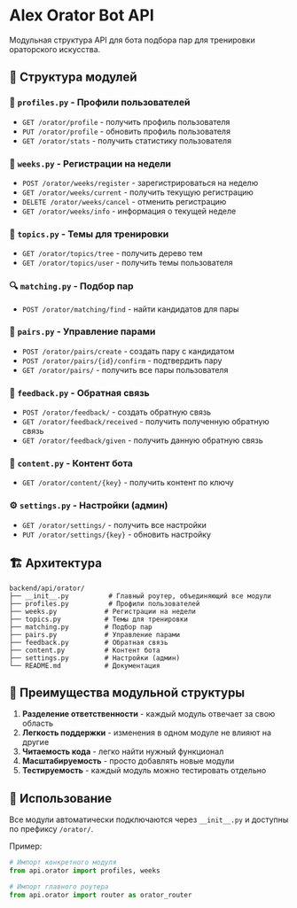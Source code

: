 # Alex Orator Bot API

Модульная структура API для бота подбора пар для тренировки ораторского искусства.

## 📁 Структура модулей

### 👤 `profiles.py` - Профили пользователей
- `GET /orator/profile` - получить профиль пользователя
- `PUT /orator/profile` - обновить профиль пользователя  
- `GET /orator/stats` - получить статистику пользователя

### 📅 `weeks.py` - Регистрации на недели
- `POST /orator/weeks/register` - зарегистрироваться на неделю
- `GET /orator/weeks/current` - получить текущую регистрацию
- `DELETE /orator/weeks/cancel` - отменить регистрацию
- `GET /orator/weeks/info` - информация о текущей неделе

### 🎯 `topics.py` - Темы для тренировки
- `GET /orator/topics/tree` - получить дерево тем
- `GET /orator/topics/user` - получить темы пользователя

### 🔍 `matching.py` - Подбор пар
- `POST /orator/matching/find` - найти кандидатов для пары

### 👥 `pairs.py` - Управление парами
- `POST /orator/pairs/create` - создать пару с кандидатом
- `POST /orator/pairs/{id}/confirm` - подтвердить пару
- `GET /orator/pairs/` - получить все пары пользователя

### 💬 `feedback.py` - Обратная связь
- `POST /orator/feedback/` - создать обратную связь
- `GET /orator/feedback/received` - получить полученную обратную связь
- `GET /orator/feedback/given` - получить данную обратную связь

### 📝 `content.py` - Контент бота
- `GET /orator/content/{key}` - получить контент по ключу

### ⚙️ `settings.py` - Настройки (админ)
- `GET /orator/settings/` - получить все настройки
- `PUT /orator/settings/{key}` - обновить настройку

## 🏗️ Архитектура

```
backend/api/orator/
├── __init__.py          # Главный роутер, объединяющий все модули
├── profiles.py          # Профили пользователей
├── weeks.py            # Регистрации на недели
├── topics.py           # Темы для тренировки
├── matching.py         # Подбор пар
├── pairs.py            # Управление парами
├── feedback.py         # Обратная связь
├── content.py          # Контент бота
├── settings.py         # Настройки (админ)
└── README.md           # Документация
```

## 🎯 Преимущества модульной структуры

1. **Разделение ответственности** - каждый модуль отвечает за свою область
2. **Легкость поддержки** - изменения в одном модуле не влияют на другие
3. **Читаемость кода** - легко найти нужный функционал
4. **Масштабируемость** - просто добавлять новые модули
5. **Тестируемость** - каждый модуль можно тестировать отдельно

## 🔧 Использование

Все модули автоматически подключаются через `__init__.py` и доступны по префиксу `/orator/`.

Пример:
```python
# Импорт конкретного модуля
from api.orator import profiles, weeks

# Импорт главного роутера
from api.orator import router as orator_router
``` 